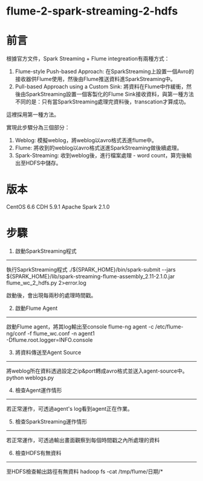 # flume-2-spark-streaming-2-hdfs
前言
=====
根據官方文件，Spark Streaming + Flume integreation有兩種方式：
  1. Flume-style Push-based Approach: 在SparkStreaming上設置一個Avro的接收器供Flume使用，然後由Flume推送資料進SparkStreaming中。
  2. Pull-based Approach using a Custom Sink: 將資料在Flume中作緩衝，然後由SparkStreaming設置一個客製化的Flume Sink接收資料，與第一種方法不同的是：只有當SparkStreaming處理完資料後，transcation才算成功。

這裡採用第一種方法。

實現此步驟分為三個部分：
  1. Weblog: 模擬weblog，將weblog以avro格式丟進flume中。
  2. Flume: 將收到的weblog以avro格式送進SparkStreaming做後續處理。
  3. Spark-Streaming: 收到weblog後，進行檔案處理 - word count，算完後輸出至HDFS中儲存。

版本
=====
CentOS 6.6
CDH 5.9.1
Apache Spark 2.1.0

步驟
=====
1. 啟動SparkStreaming程式
-----
執行SaprkStreaming程式
		./${SPARK_HOME}/bin/spark-submit --jars ${SPARK_HOME}/lib/spark-streaming-flume-assembly_2.11-2.1.0.jar \
		flume_wc_2_hdfs.py 2>error.log

啟動後，會出現每兩秒的處理時間戳。

2. 啟動Flume Agent
-----
啟動Flume agent，將其log輸出至console
		flume-ng agent -c /etc/flume-ng/conf -f flume_wc.conf -n agent1 \
		-Dflume.root.logger=INFO.console

3. 將資料傳送至Agent Source
-----
將weblog所在資料透過設定之ip&port轉成avro格式並送入agent-source中。
		python weblogs.py

4. 檢查Agent運作情形
-----
若正常運作，可透過agent's log看到agent正在作業。

5. 檢查SparkStreaming運作情形
-----
若正常運作，可透過輸出畫面觀察到每個時間戳之內所處理的資料

6. 檢查HDFS有無資料
-----
至HDFS檢查輸出路徑有無資料
		hadoop fs -cat /tmp/flume/日期/*
